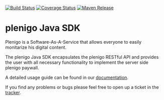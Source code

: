 [![Build Status](https://secure.travis-ci.org/plenigo/plenigo_java_sdk.png?branch=master)](https://travis-ci.org/plenigo/plenigo_java_sdk) [![Coverage Status](https://coveralls.io/repos/plenigo/plenigo_java_sdk/badge.svg)](https://coveralls.io/r/plenigo/plenigo_java_sdk) [![Maven Release](https://img.shields.io/maven-central/v/com.plenigo/java-sdk.svg)](http://mvnrepository.com/artifact/com.plenigo/java-sdk)

plenigo Java SDK
===============
Plenigo is a Software-As-A-Service that allows everyone to easily monitarize his digital content.

The plenigo Java SDK encapsulates the plenigo RESTful API and provides the user with all necessary functionality to implement the server side plenigo paywall.

A detailed usage guide can be found in our [documentation](https://plenigo.github.io/sdks/php).

If you find any problems or bugs please feel free to open up a ticket in the [tracker](https://github.com/plenigo/plenigo_java_sdk/issues).
